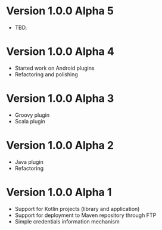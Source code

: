 # Version 1.0.0 Alpha 5

- TBD.

# Version 1.0.0 Alpha 4

- Started work on Android plugins
- Refactoring and polishing

# Version 1.0.0 Alpha 3

- Groovy plugin
- Scala plugin

# Version 1.0.0 Alpha 2

- Java plugin
- Refactoring

# Version 1.0.0 Alpha 1

- Support for Kotlin projects (library and application)
- Support for deployment to Maven repository through FTP
- Simple credentials information mechanism
